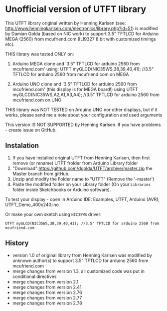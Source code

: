 Unofficial version of UTFT library
==================================
This UTFT library original written by Henning Karlsen (see: http://www.henningkarlsen.com/electronics/library.php?id=51)
is modified by Damian Golda (based on NIC work) to support 3.5" TFTLCD for Arduino MEGA (2560) from mcufriend.com
(ILI9327 8 bit with customized timings etc).

THIS library was tested ONLY on:
1) Arduino MEGA clone and '3.5" TFTLCD for arduino 2560 from mcufriend.com' using:
UTFT myGLCD(NIC35WS,38,39,40,41); //3.5" TFTLCD for arduino 2560 from mcufriend.com on MEGA

2) Arduino UNO clone and '3.5" TFTLCD for arduino 2560 from mcufriend.com' (this display is for MEGA board!) using
UTFT myGLCD(NIC35WS,A2,A1,A3,A4); //3.5" TFTLCD for arduino 2560 from mcufriend.com on UNO

THIS library was NOT TESTED on Arduino UNO nor other displays, but if it works, please send me a note about your configuration and used arguments

This version IS NOT SUPPORTED by Henning Karlsen.
If you have problems - create issue on GitHub.

## Instalation
1. If you have installed original UTFT from Henning Karlsen, then first remove (or rename) UTFT frolder from Arduino Library folder
2. "Download":https://github.com/dgolda/UTFT/archive/master.zip the Master branch from gitHub.
3. Unzip and modify the Folder name to "UTFT" (Remove the '-master')
4. Paste the modified folder on your Library folder (On your `Libraries` folder inside Sketchbooks or Arduino software).

To test your display - open in Arduino IDE: Examples, UTFT, Arduino (AVR), UTFT_Demo_400x240.ino

Or make your own sketch using `NIC35WS` driver:

    UTFT myGLCD(NIC35WS,38,39,40,41); //3.5" TFTLCD for arduino 2560 from mcufriend.com

## History

* version 1.0 of original library from Henning Karlsen was modified by unknown author(s) to support 3.5" TFTLCD for arduino 2560 from mcufriend.com
* merge changes from version 1.3, all customized code was put in conditional directives
* merge changes from version 2.1
* merge changes from version 2.41
* merge changes from version 2.76
* merge changes from version 2.77
* merge changes from version 2.78
